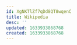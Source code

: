 ```yaml
---
id: XgNKTlZf7qDd8QT8wqenC
title: Wikipedia
desc: ''
updated: 1633933868768
created: 1633933868768
---
```


